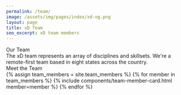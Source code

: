 ```yaml
---
permalink: /team/
image: /assets/img/pages/index/xd-og.png
layout: page
title: xD Team
seo_excerpt: xD team members
---
```

<div class="page-bios">
  <div class="grid-container">
    <div class="grid-row">
      <div class="tablet:grid-col-5">
        <section class="mission">
          <div class="grid-container">
            <div class="breadcrumb">Our Team</div>
            <div>The xD team represents an array of disciplines and skillsets. We're a remote-first team based in eight states across the country.</div>
          </div>
        </section>
      </div>
      <div class="tablet:grid-col-7 margin-1 margin-left-neg-1 tablet:margin-0">
        <section>
          <div id="team-map"></div>
        </section>
      </div>
  </div>

  <section class="bios-content">
    <div class="grid-container">
      <div class="breadcrumb">Meet the Team</div>
      <div class="grid-row grid-gap-lg">
        {% assign team_members = site.team_members %}
        {% for member in team_members %}
          {% include components/team-member-card.html member=member %}
        {% endfor %}
      </div>
    </div>
  </section>
</div>

<script src="https://d3js.org/d3-selection.v1.min.js"></script>
<script src="https://d3js.org/d3-array.v1.min.js"></script>
<script src="https://d3js.org/d3-geo.v1.min.js"></script>
<script src="https://unpkg.com/topojson@3.0.2/dist/topojson.min.js"></script>
<script src="{{ site.baseurl }}/helpers/albersUsaPr.js"></script>
<script src="{{ site.baseurl }}/helpers/states.js"></script>
<script src="{{ site.baseurl }}/helpers/teamMap.js"></script>
